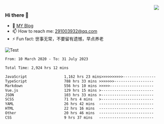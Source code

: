 <img align='right' src='https://github-readme-stats.vercel.app/api?username=niaogege&show_icons=true&theme=radical'/>

### Hi there 👋

- 🌱 [MY Blog](https://bythewayer.com/)
- 📫 How to reach me: 291003932@qq.com
- ⚡ Fun fact:  世事无常，不要留有遗憾，早点养老

![Test](https://github-readme-stats.vercel.app/api/top-langs/?username=niaogege&layout=compact)

<!--START_SECTION:waka-->

```txt
From: 10 March 2020 - To: 31 July 2023

Total Time: 2,924 hrs 12 mins

JavaScript                 1,162 hrs 23 mins>>>>>>>>>>---------------   39.75 %
TypeScript                 788 hrs 33 mins >>>>>>>------------------   26.97 %
Markdown                   556 hrs 10 mins >>>>>--------------------   19.02 %
Vue.js                     129 hrs 15 mins >------------------------   04.42 %
JSON                       103 hrs 33 mins >------------------------   03.54 %
SCSS                       71 hrs 4 mins   >------------------------   02.43 %
YAML                       26 hrs 42 mins  -------------------------   00.91 %
HTML                       22 hrs 16 mins  -------------------------   00.76 %
Other                      20 hrs 46 mins  -------------------------   00.71 %
CSS                        9 hrs 37 mins   -------------------------   00.33 %
```

<!--END_SECTION:waka-->
